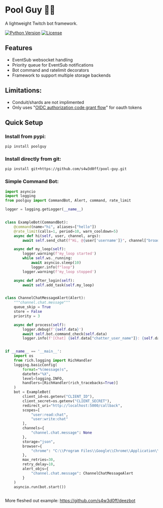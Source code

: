 # Pool Guy 🏊‍♂️

A lightweight Twitch bot framework.

[![Python Version](https://img.shields.io/badge/python-3.10%2B-blue)](https://www.python.org/downloads/)
[![License](https://img.shields.io/badge/license-GPL%20v3-blue.svg)](https://www.gnu.org/licenses/gpl-3.0)

## Features

- EventSub websocket handling
- Priority queue for EventSub notifications
- Bot command and ratelimit decorators
- Framework to support multiple storage backends

## Limitations:
- Conduit/shards are not implimented
- Only uses "[OIDC authorization code grant flow](https://dev.twitch.tv/docs/authentication/#authentication-flows)" for oauth tokens


## Quick Setup

### Install from pypi:
```bash
pip install poolguy
```

### Install directly from git:
```bash
pip install git+https://github.com/s4w3d0ff/pool-guy.git
```

### Simple Command Bot:
```python
import asyncio
import logging
from poolguy import CommandBot, Alert, command, rate_limit

logger = logging.getLogger(__name__)


class ExampleBot(CommandBot):
    @command(name="hi", aliases=["hello"])
    @rate_limit(calls=1, period=10, warn_cooldown=5)
    async def hi(self, user, channel, args):
        await self.send_chat(f"Hi, @{user['username']}", channel["broadcaster_id"])

    async def my_loop(self):
        logger.warning(f'my_loop started')
        while self.ws._running:
            await asyncio.sleep(10)
            logger.info(f"loop")
        logger.warning(f'my_loop stopped')

    async def after_login(self):
        await self.add_task(self.my_loop)


class ChannelChatMessageAlert(Alert):
    """channel.chat.message"""
    queue_skip = True
    store = False
    priority = 3

    async def process(self):
        logger.debug(f'{self.data}')
        await self.bot.command_check(self.data)
        logger.info(f'[Chat] {self.data["chatter_user_name"]}: {self.data["message"]["text"]}')


if __name__ == '__main__':
    import os
    from rich.logging import RichHandler
    logging.basicConfig(
        format="%(message)s",
        datefmt="%X",
        level=logging.INFO,
        handlers=[RichHandler(rich_tracebacks=True)]
    )
    bot = ExampleBot(
        client_id=os.getenv("CLIENT_ID"),
        client_secret=os.getenv("CLIENT_SECRET"),
        redirect_uri="http://localhost:5000/callback",
        scopes=[
            "user:read:chat",
            "user:write:chat"
        ],
        channels={
            "channel.chat.message": None
        }, 
        storage="json",
        browser={
            "chrome": "C:\\Program Files\\Google\\Chrome\\Application\\chrome.exe"
        },
        max_retries=30,
        retry_delay=10,
        alert_objs={
            "channel.chat.message": ChannelChatMessageAlert
        }
    )
    asyncio.run(bot.start())
    
```
More fleshed out example: https://github.com/s4w3d0ff/deezbot
